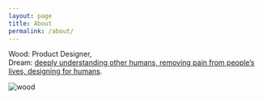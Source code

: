 ```yaml
---
layout: page
title: About
permalink: /about/
---
```

Wood: Product Designer,<br>
Dream: [deeply understanding other humans, removing pain from people’s lives, designing for humans](https://medium.com/managing-digital-products/so-you-want-to-manage-a-product-c664ba7e5138).


![wood]({{site.baseurl}}/assets/run.jpg)


